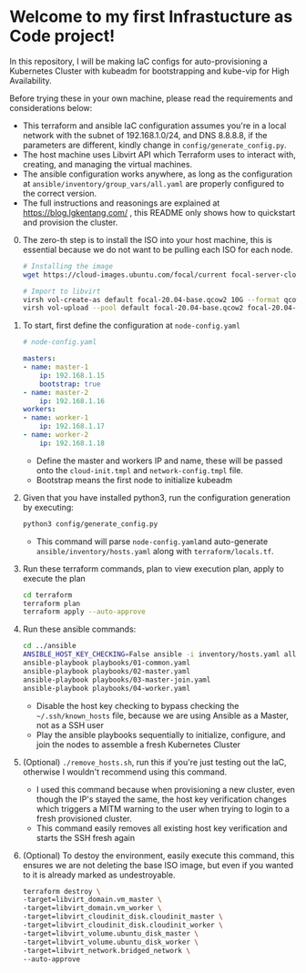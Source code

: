 # Welcome to my first Infrastucture as Code project!

In this repository, I will be making IaC configs for auto-provisioning a Kubernetes Cluster with kubeadm for bootstrapping and kube-vip for High Availability.

Before trying these in your own machine, please read the requirements and considerations below:
- This terraform and ansible IaC configuration assumes you're in a local network with the subnet of 192.168.1.0/24, and DNS 8.8.8.8, if the parameters are different, kindly change in `config/generate_config.py`.
- The host machine uses Libvirt API which Terraform uses to interact with, creating, and managing the virtual machines.
- The ansible configuration works anywhere, as long as the configuration at `ansible/inventory/group_vars/all.yaml` are properly configured to the correct version.
- The full instructions and reasonings are explained at https://blog.lgkentang.com/ , this README only shows how to quickstart and provision the cluster.


0. The zero-th step is to install the ISO into your host machine, this is essential because we do not want to be pulling each ISO for each node.
    ```bash
    # Installing the image
    wget https://cloud-images.ubuntu.com/focal/current focal-server-cloudimg-amd64.img -O focal-20.04-base.qcow2

    # Import to libvirt
    virsh vol-create-as default focal-20.04-base.qcow2 10G --format qcow2 --prealloc-metadata
    virsh vol-upload --pool default focal-20.04-base.qcow2 focal-20.04-base.qcow2
    ```

1. To start, first define the configuration at `node-config.yaml`
    ```yaml
    # node-config.yaml

    masters:
    - name: master-1
        ip: 192.168.1.15
        bootstrap: true
    - name: master-2
        ip: 192.168.1.16
    workers:
    - name: worker-1
        ip: 192.168.1.17
    - name: worker-2
        ip: 192.168.1.18
    ```
    - Define the master and workers IP and name, these will be passed onto the `cloud-init.tmpl` and `network-config.tmpl` file. 
    - Bootstrap means the first node to initialize kubeadm

2. Given that you have installed python3, run the configuration generation by executing:
    ```bash
    python3 config/generate_config.py
    ```
    - This command will parse `node-config.yaml`and auto-generate `ansible/inventory/hosts.yaml` along with `terraform/locals.tf`.

3. Run these terraform commands, plan to view execution plan, apply to execute the plan
    ```bash
    cd terraform
    terraform plan
    terraform apply --auto-approve
    ```

4. Run these ansible commands:
    ```bash
    cd ../ansible
    ANSIBLE_HOST_KEY_CHECKING=False ansible -i inventory/hosts.yaml all -m ping
    ansible-playbook playbooks/01-common.yaml
    ansible-playbook playbooks/02-master.yaml
    ansible-playbook playbooks/03-master-join.yaml
    ansible-playbook playbooks/04-worker.yaml
    ```
    - Disable the host key checking to bypass checking the `~/.ssh/known_hosts` file, because we are using Ansible as a Master, not as a SSH user
    - Play the ansible playbooks sequentially to initialize, configure, and join the nodes to assemble a fresh Kubernetes Cluster

4. (Optional) `./remove_hosts.sh`, run this if you're just testing out the IaC, otherwise I wouldn't recommend using this command.
    - I used this command because when provisioning a new cluster, even though the IP's stayed the same, the host key verification changes which triggers a MITM warning to the user when trying to login to a fresh provisioned cluster.
    - This command easily removes all existing host key verification and starts the SSH fresh again


5. (Optional) To destoy the environment, easily execute this command, this ensures we are not deleting the base ISO image, but even if you wanted to it is already marked as undestroyable.
    ```bash
    terraform destroy \
    -target=libvirt_domain.vm_master \
    -target=libvirt_domain.vm_worker \
    -target=libvirt_cloudinit_disk.cloudinit_master \
    -target=libvirt_cloudinit_disk.cloudinit_worker \
    -target=libvirt_volume.ubuntu_disk_master \
    -target=libvirt_volume.ubuntu_disk_worker \
    -target=libvirt_network.bridged_network \
    --auto-approve
    ```